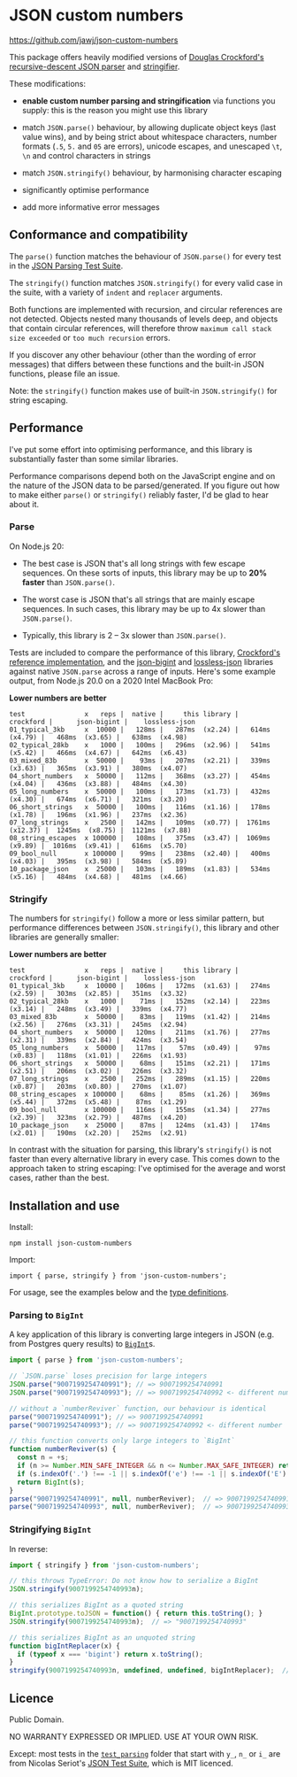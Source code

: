 # JSON custom numbers

https://github.com/jawj/json-custom-numbers

This package offers heavily modified versions of [Douglas Crockford's recursive-descent JSON parser](https://github.com/douglascrockford/JSON-js/blob/03157639c7a7cddd2e9f032537f346f1a87c0f6d/json_parse.js) and [stringifier](https://github.com/douglascrockford/JSON-js/blob/03157639c7a7cddd2e9f032537f346f1a87c0f6d/json2.js).

These modifications:

* **enable custom number parsing and stringification** via functions you supply: this is the reason you might use this library

* match `JSON.parse()` behaviour, by allowing duplicate object keys (last value wins), and by being strict about whitespace characters, number formats (`.5`, `5.` and `05` are errors), unicode escapes, and unescaped `\t`, `\n` and control characters in strings

* match `JSON.stringify()` behaviour, by harmonising character escaping

* significantly optimise performance

* add more informative error messages


## Conformance and compatibility

The `parse()` function matches the behaviour of `JSON.parse()` for every test in the [JSON Parsing Test Suite](https://github.com/nst/JSONTestSuite).

The `stringify()` function matches `JSON.stringify()` for every valid case in the suite, with a variety of `indent` and `replacer` arguments.

Both functions are implemented with recursion, and circular references are not detected. Objects nested many thousands of levels deep, and objects that contain circular references, will therefore throw `maximum call stack size exceeded` or `too much recursion` errors.

If you discover any other behaviour (other than the wording of error messages) that differs between these functions and the built-in JSON functions, please file an issue.

Note: the `stringify()` function makes use of built-in `JSON.stringify()` for string escaping.


## Performance

I've put some effort into optimising performance, and this library is substantially faster than some similar libraries.

Performance comparisons depend both on the JavaScript engine and on the nature of the JSON data to be parsed/generated. If you figure out how to make either `parse()` or `stringify()` reliably faster, I'd be glad to hear about it.

### Parse

On Node.js 20:

* The best case is JSON that's all long strings with few escape sequences. On these sorts of inputs, this library may be up to **20% faster** than `JSON.parse()`.

* The worst case is JSON that's all strings that are mainly escape sequences. In such cases, this library may be up to 4x slower than `JSON.parse()`.

* Typically, this library is 2 – 3x slower than `JSON.parse()`.

Tests are included to compare the performance of this library, [Crockford's reference implementation]((https://github.com/douglascrockford/JSON-js/blob/03157639c7a7cddd2e9f032537f346f1a87c0f6d/json_parse.js)), and the [json-bigint](https://www.npmjs.com/package/json-bigint) and [lossless-json](https://www.npmjs.com/package/lossless-json) libraries against native `JSON.parse` across a range of inputs. Here's some example output, from Node.js 20.0 on a 2020 Intel MacBook Pro:

**Lower numbers are better**

```
test               x   reps |  native |     this library |        crockford |      json-bigint |    lossless-json
01_typical_3kb     x  10000 |   128ms |   287ms  (x2.24) |   614ms  (x4.79) |   468ms  (x3.65) |   638ms  (x4.98)
02_typical_28kb    x   1000 |   100ms |   296ms  (x2.96) |   541ms  (x5.42) |   466ms  (x4.67) |   642ms  (x6.43)
03_mixed_83b       x  50000 |    93ms |   207ms  (x2.21) |   339ms  (x3.63) |   365ms  (x3.91) |   380ms  (x4.07)
04_short_numbers   x  50000 |   112ms |   368ms  (x3.27) |   454ms  (x4.04) |   436ms  (x3.88) |   484ms  (x4.30)
05_long_numbers    x  50000 |   100ms |   173ms  (x1.73) |   432ms  (x4.30) |   674ms  (x6.71) |   321ms  (x3.20)
06_short_strings   x  50000 |   100ms |   116ms  (x1.16) |   178ms  (x1.78) |   196ms  (x1.96) |   237ms  (x2.36)
07_long_strings    x   2500 |   142ms |   109ms  (x0.77) |  1761ms (x12.37) |  1245ms  (x8.75) |  1121ms  (x7.88)
08_string_escapes  x 100000 |   108ms |   375ms  (x3.47) |  1069ms  (x9.89) |  1016ms  (x9.41) |   616ms  (x5.70)
09_bool_null       x 100000 |    99ms |   238ms  (x2.40) |   400ms  (x4.03) |   395ms  (x3.98) |   584ms  (x5.89)
10_package_json    x  25000 |   103ms |   189ms  (x1.83) |   534ms  (x5.16) |   484ms  (x4.68) |   481ms  (x4.66)
```

### Stringify

The numbers for `stringify()` follow a more or less similar pattern, but performance differences between `JSON.stringify()`, this library and other libraries are generally smaller:

**Lower numbers are better**

```
test               x   reps |  native |     this library |        crockford |      json-bigint |    lossless-json
01_typical_3kb     x  10000 |   106ms |   172ms  (x1.63) |   274ms  (x2.59) |   303ms  (x2.85) |   351ms  (x3.32)
02_typical_28kb    x   1000 |    71ms |   152ms  (x2.14) |   223ms  (x3.14) |   248ms  (x3.49) |   339ms  (x4.77)
03_mixed_83b       x  50000 |    83ms |   119ms  (x1.42) |   214ms  (x2.56) |   276ms  (x3.31) |   245ms  (x2.94)
04_short_numbers   x  50000 |   120ms |   211ms  (x1.76) |   277ms  (x2.31) |   339ms  (x2.84) |   424ms  (x3.54)
05_long_numbers    x  50000 |   117ms |    57ms  (x0.49) |    97ms  (x0.83) |   118ms  (x1.01) |   226ms  (x1.93)
06_short_strings   x  50000 |    68ms |   151ms  (x2.21) |   171ms  (x2.51) |   206ms  (x3.02) |   226ms  (x3.32)
07_long_strings    x   2500 |   252ms |   289ms  (x1.15) |   220ms  (x0.87) |   203ms  (x0.80) |   270ms  (x1.07)
08_string_escapes  x 100000 |    68ms |    85ms  (x1.26) |   369ms  (x5.44) |   372ms  (x5.48) |    87ms  (x1.29)
09_bool_null       x 100000 |   116ms |   155ms  (x1.34) |   277ms  (x2.39) |   323ms  (x2.79) |   487ms  (x4.20)
10_package_json    x  25000 |    87ms |   124ms  (x1.43) |   174ms  (x2.01) |   190ms  (x2.20) |   252ms  (x2.91)
```

In contrast with the situation for parsing, this library's `stringify()` is not faster than every alternative library in every case. This comes down to the approach taken to string escaping: I've optimised for the average and worst cases, rather than the best.


## Installation and use

Install:

`npm install json-custom-numbers`

Import:

`import { parse, stringify } from 'json-custom-numbers';`

For usage, see the examples below and the [type definitions](dist/index.d.ts).


### Parsing to `BigInt`

A key application of this library is converting large integers in JSON (e.g. from Postgres query results) to [`BigInt`](https://developer.mozilla.org/en-US/docs/Web/JavaScript/Reference/Global_Objects/BigInt)s.

```javascript
import { parse } from 'json-custom-numbers';

// `JSON.parse` loses precision for large integers
JSON.parse("9007199254740991"); // => 9007199254740991
JSON.parse("9007199254740993"); // => 9007199254740992 <- different number

// without a `numberReviver` function, our behaviour is identical
parse("9007199254740991"); // => 9007199254740991
parse("9007199254740993"); // => 9007199254740992 <- different number

// this function converts only large integers to `BigInt`
function numberReviver(s) {
  const n = +s;
  if (n >= Number.MIN_SAFE_INTEGER && n <= Number.MAX_SAFE_INTEGER) return n;
  if (s.indexOf('.') !== -1 || s.indexOf('e') !== -1 || s.indexOf('E') !== -1) return n;
  return BigInt(s);
}
parse("9007199254740991", null, numberReviver);  // => 9007199254740991
parse("9007199254740993", null, numberReviver);  // => 9007199254740993n <- now correct
```

### Stringifying `BigInt`

In reverse:

```javascript
import { stringify } from 'json-custom-numbers';

// this throws TypeError: Do not know how to serialize a BigInt
JSON.stringify(9007199254740993n);

// this serializes BigInt as a quoted string
BigInt.prototype.toJSON = function() { return this.toString(); }
JSON.stringify(9007199254740993n);  // => "9007199254740993"

// this serializes BigInt as an unquoted string
function bigIntReplacer(x) {
  if (typeof x === 'bigint') return x.toString();
}
stringify(9007199254740993n, undefined, undefined, bigIntReplacer);  // => 9007199254740993
```


## Licence

Public Domain.

NO WARRANTY EXPRESSED OR IMPLIED. USE AT YOUR OWN RISK.

Except: most tests in the [`test_parsing`](test/test_parsing/) folder that start with `y_`, `n_` or `i_` are from Nicolas Seriot's [JSON Test Suite](https://github.com/nst/JSONTestSuite), which is MIT licenced.
